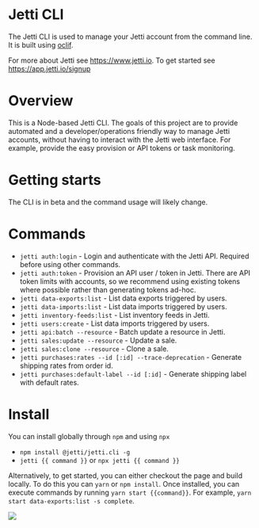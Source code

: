 Jetti CLI
==========

The Jetti CLI is used to manage your Jetti account from the command line. It is built using [oclif](https://oclif.io).

For more about Jetti see <https://www.jetti.io>. To get started see <https://app.jetti.io/signup>

Overview
========

This is a Node-based Jetti CLI.  The goals of this project are to provide automated and a developer/operations friendly way to manage Jetti accounts, without having to interact with the Jetti web interface. For example, provide the easy provision or API tokens or task monitoring.

Getting starts
========

The CLI is in beta and the command usage will likely change.

Commands
========

- `jetti auth:login` - Login and authenticate with the Jetti API. Required before using other commands.
- `jetti auth:token` - Provision an API user / token in Jetti. There are API token limits with accounts, so we recommend using existing tokens where possible rather than generating tokens ad-hoc.
- `jetti data-exports:list` - List data exports triggered by users.
- `jetti data-imports:list` - List data imports triggered by users.
- `jetti inventory-feeds:list` - List inventory feeds in Jetti.
- `jetti users:create` - List data imports triggered by users.
- `jetti api:batch --resource` - Batch update a resource in Jetti.
- `jetti sales:update --resource` - Update a sale.
- `jetti sales:clone --resource` - Clone a sale.
- `jetti purchases:rates --id [:id] --trace-deprecation` - Generate shipping rates from order id.
- `jetti purchases:default-label --id [:id]` - Generate shipping label with default rates.

Install
========

You can install globally through `npm` and using `npx`

- `npm install @jetti/jetti.cli -g`
- `jetti {{ command }}` or `npx jetti {{ command }}`

Alternatively, to get started, you can either checkout the page and build locally. To do this you can `yarn` or `npm install`. Once installed, you can execute commands by running `yarn start {{command}}`. For example, `yarn start data-exports:list -s complete`.

![](https://p-wrF6mq.t4.n0.cdn.getcloudapp.com/items/4guOkqGy/14930774-9b19-4c6a-97dc-c91ec9f53b2d.png?v=666bc97a9c1aed835b743272c74dfcf2)
